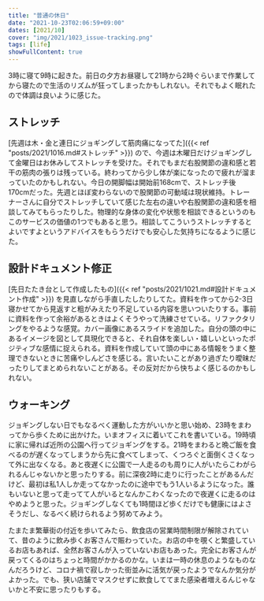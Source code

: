 ```yaml
---
title: "普通の休日"
date: "2021-10-23T02:06:59+09:00"
dates: [2021/10]
cover: "img/2021/1023_issue-tracking.png"
tags: [life]
showFullContent: true
---
```


3時に寝て9時に起きた。前日の夕方お昼寝して21時から2時ぐらいまで作業してから寝たので生活のリズムが狂ってしまったかもしれない。それでもよく眠れたので体調は良いように感じた。

## ストレッチ

[先週は木・金と連日にジョギングして筋肉痛になってた]({{< ref "posts/2021/1016.md#ストレッチ" >}}) ので、今週は木曜日だけジョギングして金曜日はお休みしてストレッチを受けた。それでもまだ右股関節の違和感と若干の筋肉の張りは残っている。終わってから少し体が楽になったので疲れが溜まっていたのかもしれない。今日の開脚幅は開始前168cmで、ストレッチ後170cmだった。先週とほぼ変わらないので股関節の可動域は現状維持。トレーナーさんに自分でストレッチしていて感じた左右の違いや右股関節の違和感を相談してみてもらったりした。物理的な身体の変化や状態を相談できるというのもこのサービスの価値の1つでもあると思う。相談してこういうストレッチするとよいですよというアドバイスをもらうだけでも安心した気持ちになるように感じた。

## 設計ドキュメント修正

[先日たたき台として作成したもの]({{< ref "posts/2021/1021.md#設計ドキュメント作成" >}}) を見直しながら手直したしたりしてた。資料を作ってから2-3日寝かせてから見返すと粗がみえたり不足している内容を思いついたりする。事前に資料を作って余裕があるときはよくそうやって洗練させている。リファクタリングをやるような感覚。カバー画像にあるスライドを追加した。自分の頭の中にあるイメージを図として具現化できると、それ自体を楽しい・嬉しいといったポジティブな感情に捉えられる。資料を作成していて頭の中にある情報をうまく整理できないときに苦痛やしんどさを感じる。言いたいことがあり過ぎたり曖昧だったりしてまとめられないことがある。その反対だから快ちよく感じるのかもしれない。

## ウォーキング

ジョギングしない日でもなるべく運動した方がいいかと思い始め、23時をまわってから歩くために出かけた。いまオフィスに着いてこれを書いている。19時頃に家に帰れば近所の公園へ行ってジョギングをする。21時をまわると晩ご飯を食べるのが遅くなってしまうから先に食べてしまって、くつろぐと面倒くさくなって外に出なくなる。あと夜遅くに公園で一人走るのも周りに人がいたらこわがられるんじゃないかと思ったりする。前に深夜2時に走りに行ったことがあるんだけど、最初は私1人しか走ってなかったのに途中でもう1人いるようになった。誰もいないと思って走ってて人がいるとなんかこわくなったので夜遅くに走るのはやめようと思った。ジョギングしなくても1時間ほど歩くだけでも健康にはよさそうだし、なるべく続けられるよう努めてみよう。

たまたま繁華街の付近を歩いてみたら、飲食店の営業時間制限が解除されていて、昔のように飲み歩くお客さんで賑わっていた。お店の中を覗くと繁盛しているお店もあれば、全然お客さんが入っていないお店もあった。完全にお客さんが戻ってくるのはちょっと時間がかかるのかな。いまは一時の休息のようなものなんだろうけど、コロナ禍で寂しかった街並みに活気が戻ったようでなんか気分がよかった。でも、狭い店舗でマスクせずに飲食しててまた感染者増えるんじゃないかと不安に思ったりもする。
